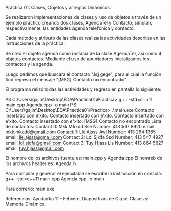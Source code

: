 Práctica 01: Clases, Objetos y arreglos Dinámicos.

Se realizaron implementaciones de clases y uso de objetos a través de un ejemplo práctico creando dos clases, AgendaTel y Contacto; simulan, respectivamente, las entidades agenda telefonica y contacto.

Cada método y atributo de las clases realiza las actividades descritas en las instrucciones de la práctica.

Se creó el objeto agenda como instacia de la clase AgendaTel, así como 4 objetos contactos. Mediante el uso de apuntadores inicializamos los contactos y la agenda.

Luego pedimos que buscara el contacto "Jsj gege", para el cual la función find regreso el mensaje "[MSG] Contacto no encontrado"

El programa relizó todas las actividades y regreso en pantalla lo siguiente:

PS C:\Users\gajim\Desktop\EDA\Practica01\Practica> g++ -std=c++11 main.cpp Agenda.cpp -o main
PS C:\Users\gajim\Desktop\EDA\Practica01\Practica> .\main.exe
Contacto insertado con e'xito.
Contacto insertado con e'xito.
Contacto insertado con e'xito.
Contacto insertado con e'xito.
[MSG] Contacto no encontrado
Lista de contactos: 
Contact 0: Mkk Mkkdd Sse
Number: 413 567 8920     email: mkk.mkkdd@gmail.com
Contact 1: Lle Ajsss Awj
Number: 413 264 1365     email: lle.ajsss@gmail.com
Contact 2: Ldl Sjdfa Ssd
Number: 413 547 4927     email: ldl.sjdfa@gmail.com
Contact 3: Tuy Hjass Lls
Number: 413 864 5627     email: tuy.hjass@gmail.com

El nombre de los archivos fuente es:  main.cpp y Agenda.cpp
El nomreb de los archivos header es: Agenda.h

Para compilar y generar el ejecutable se escribe la instrucción en consola:
g++ -std=c++11 main.cpp Agenda.cpp -o main

Para correrlo: main.exe

Referencias: Ayudantía 11 - Febrero, Diapositivas de Clase: Clases y Memoría Dinámica.